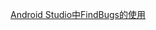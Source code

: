 [Android Studio中FindBugs的使用](https://blohttps://blog.csdn.net/liufotian/article/details/70188124g.csdn.net/liufotian/article/details/70188124)